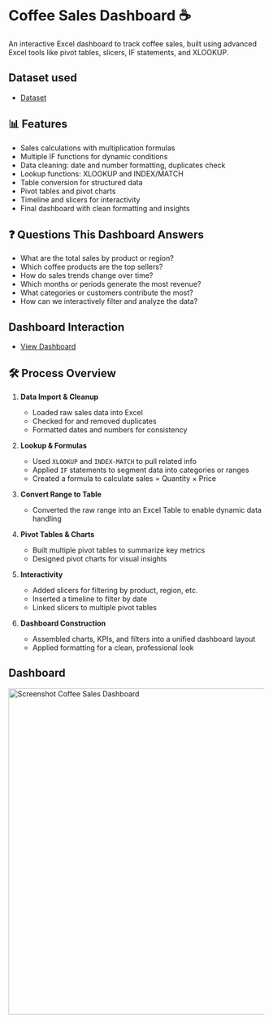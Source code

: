 # Coffee Sales Dashboard ☕

An interactive Excel dashboard to track coffee sales, built using advanced Excel tools like pivot tables, slicers, IF statements, and XLOOKUP.

## Dataset used
- <a href="https://github.com/codingchapa/Coffee-Sales-Dashboard/blob/main/coffeeOrdersData.xlsx"> Dataset</a>

## 📊 Features

- Sales calculations with multiplication formulas
- Multiple IF functions for dynamic conditions
- Data cleaning: date and number formatting, duplicates check
- Lookup functions: XLOOKUP and INDEX/MATCH
- Table conversion for structured data
- Pivot tables and pivot charts
- Timeline and slicers for interactivity
- Final dashboard with clean formatting and insights

## ❓ Questions This Dashboard Answers

- What are the total sales by product or region?
- Which coffee products are the top sellers?
- How do sales trends change over time?
- Which months or periods generate the most revenue?
- What categories or customers contribute the most?
- How can we interactively filter and analyze the data?

## Dashboard Interaction 
- <a href="https://github.com/codingchapa/Coffee-Sales-Dashboard/blob/main/coffeeOrdersProject.xlsx"> View Dashboard</a>

## 🛠️ Process Overview

1. **Data Import & Cleanup**
   - Loaded raw sales data into Excel
   - Checked for and removed duplicates
   - Formatted dates and numbers for consistency

2. **Lookup & Formulas**
   - Used `XLOOKUP` and `INDEX-MATCH` to pull related info
   - Applied `IF` statements to segment data into categories or ranges
   - Created a formula to calculate sales = Quantity × Price

3. **Convert Range to Table**
   - Converted the raw range into an Excel Table to enable dynamic data handling

4. **Pivot Tables & Charts**
   - Built multiple pivot tables to summarize key metrics
   - Designed pivot charts for visual insights

5. **Interactivity**
   - Added slicers for filtering by product, region, etc.
   - Inserted a timeline to filter by date
   - Linked slicers to multiple pivot tables

6. **Dashboard Construction**
   - Assembled charts, KPIs, and filters into a unified dashboard layout
   - Applied formatting for a clean, professional look

## Dashboard
<img width="1368" height="642" alt="Screenshot Coffee Sales Dashboard" src="https://github.com/user-attachments/assets/170626f6-a89c-4e88-b808-c82464d4d3ff" />
